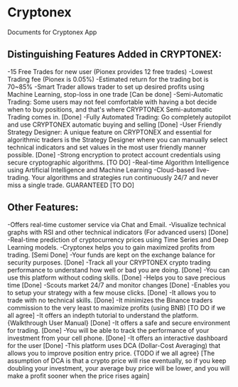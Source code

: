 # Cryptonex
Documents for Cryptonex App

## Distinguishing Features Added in CRYPTONEX:

-15 Free Trades for new user (Pionex provides 12 free trades)
-Lowest Trading fee (Pionex is 0.05%)
-Estimated return for the trading bot is 70~85%
-Smart Trader allows trader to set up desired profits using Machine Learning, stop-loss in one trade [Can be done]
-Semi-Automatic Trading: Some users may not feel comfortable with having a bot decide when to buy positions, and that's where CRYPTONEX Semi-automatic Trading comes in. [Done]
-Fully Automated Trading: Go completely autopilot and use CRYPTONEX automatic buying and selling [Done]
-User Friendly Strategy Designer: A unique feature on CRYPTONEX and essential for algorithmic traders is the Strategy Designer where you can manually select technical indicators and set values in the most user friendly manner possible. [Done]
-Strong encryption to protect account credentials using secure cryptographic algorithms. [TO DO]
-Real-time Algorithm Intelligence using Artificial Intelligence and Machine Learning
-Cloud-based live-trading. Your algorithms and strategies run continuously 24/7 and never miss a single trade. GUARANTEED [TO DO]

## Other Features:

-Offers real-time customer service via Chat and Email.
-Visualize technical graphs with RSI and other technical indicators (For advanced users) [Done]
-Real-time prediction of cryptocurrency prices using Time Series and Deep Learning models.
-Cryptonex helps you to gain maximized profits from trading. [Semi Done]
-Your funds are kept on the exchange balance for security purposes. [Done]
-Track all your CRYPTONEX crypto trading performance to understand how well or bad you are doing. [Done]
-You can use this platform without coding skills. [Done]
-Helps you to save precious time [Done]
-Scouts market 24/7 and monitor changes [Done]
-Enables you to setup your strategy with a few mouse clicks. [Done]
-It allows you to trade with no technical skills. [Done]
-It minimizes the Binance traders commission to the very least to maximize profits (using BNB) [TO DO if we all agree]
-It offers an indepth tutorial to understand the platform. {Walkthrough User Manual} [Done]
-It offers a safe and secure environment for trading. [Done]
-You will be able to track the performance of your investment from your cell phone. [Done]
-It offers an interactive dashboard for the user [Done]
-This platform uses DCA (Dollar-Cost Averaging) that allows you to improve position entry price. {TODO if we all agree}
[The assumption of DCA is that a crypto price will rise eventually, so if you keep doubling your investment, your average buy price will be lower, and you will make a profit sooner when the price rises again]
